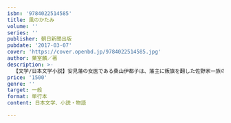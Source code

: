 ```yaml
---
isbn: '9784022514585'
title: 風のかたみ
volume: ''
series: ''
publisher: 朝日新聞出版
pubdate: '2017-03-07'
cover: 'https://cover.openbd.jp/9784022514585.jpg'
author: 葉室麟／著
description: >-
  【文学/日本文学小説】安見藩の女医である桑山伊都子は、藩主に叛旗を翻した佐野家一族の女たちを生かすよう命ぜられる。男たちはことごとく上意討ちとなっていた。どうやらお世継ぎ問題とも関わりがあるようだ。やがて女たちの屋敷に天狗の面を被った曲者が忍びこむが……。
price: '1500'
genre: ''
target: 一般
format: 単行本
content: 日本文学、小説・物語

---
```

